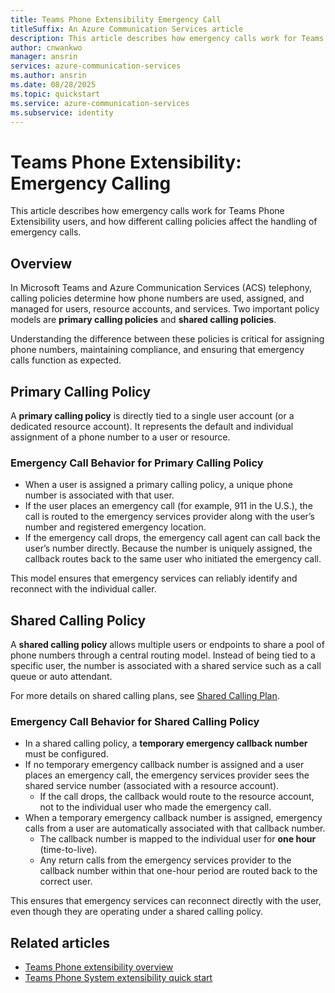 ```yaml
---
title: Teams Phone Extensibility Emergency Call
titleSuffix: An Azure Communication Services article
description: This article describes how emergency calls work for Teams Phone Extensibility User
author: cnwankwo
manager: ansrin
services: azure-communication-services
ms.author: ansrin
ms.date: 08/28/2025
ms.topic: quickstart
ms.service: azure-communication-services
ms.subservice: identity
---
```


# Teams Phone Extensibility: Emergency Calling

This article describes how emergency calls work for Teams Phone Extensibility users, and how different calling policies affect the handling of emergency calls.  

## Overview  
In Microsoft Teams and Azure Communication Services (ACS) telephony, calling policies determine how phone numbers are used, assigned, and managed for users, resource accounts, and services. Two important policy models are **primary calling policies** and **shared calling policies**.  

Understanding the difference between these policies is critical for assigning phone numbers, maintaining compliance, and ensuring that emergency calls function as expected.  



## Primary Calling Policy  

A **primary calling policy** is directly tied to a single user account (or a dedicated resource account). It represents the default and individual assignment of a phone number to a user or resource.  

### Emergency Call Behavior for Primary Calling Policy  
- When a user is assigned a primary calling policy, a unique phone number is associated with that user.  
- If the user places an emergency call (for example, 911 in the U.S.), the call is routed to the emergency services provider along with the user’s number and registered emergency location.  
- If the emergency call drops, the emergency call agent can call back the user’s number directly. Because the number is uniquely assigned, the callback routes back to the same user who initiated the emergency call.  

This model ensures that emergency services can reliably identify and reconnect with the individual caller.  



## Shared Calling Policy  

A **shared calling policy** allows multiple users or endpoints to share a pool of phone numbers through a central routing model. Instead of being tied to a specific user, the number is associated with a shared service such as a call queue or auto attendant.  

For more details on shared calling plans, see [Shared Calling Plan](https://learn.microsoft.com/microsoftteams/shared-calling-plan).  

### Emergency Call Behavior for Shared Calling Policy  
- In a shared calling policy, a **temporary emergency callback number** must be configured.  
- If no temporary emergency callback number is assigned and a user places an emergency call, the emergency services provider sees the shared service number (associated with a resource account).  
  - If the call drops, the callback would route to the resource account, not to the individual user who made the emergency call.  
- When a temporary emergency callback number is assigned, emergency calls from a user are automatically associated with that callback number.  
  - The callback number is mapped to the individual user for **one hour** (time-to-live).  
  - Any return calls from the emergency services provider to the callback number within that one-hour period are routed back to the correct user.  

This ensures that emergency services can reconnect directly with the user, even though they are operating under a shared calling policy. 


## Related articles

- [Teams Phone extensibility overview](../../concepts/interop/tpe/teams-phone-extensibility-overview.md)
- [Teams Phone System extensibility quick start](./teams-phone-extensibility-quickstart.md)
